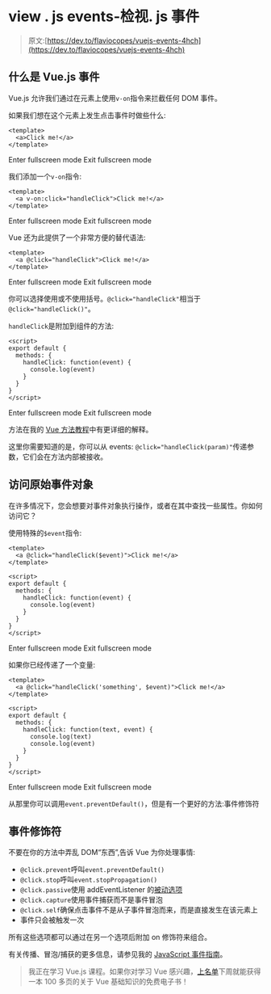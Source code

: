# view . js events-检视. js 事件

> 原文:[https://dev.to/flaviocopes/vuejs-events-4hch](https://dev.to/flaviocopes/vuejs-events-4hch)

## 什么是 Vue.js 事件

Vue.js 允许我们通过在元素上使用`v-on`指令来拦截任何 DOM 事件。

如果我们想在这个元素上发生点击事件时做些什么:

```
<template>
  <a>Click me!</a>
</template> 
```

Enter fullscreen mode Exit fullscreen mode

我们添加一个`v-on`指令:

```
<template>
  <a v-on:click="handleClick">Click me!</a>
</template> 
```

Enter fullscreen mode Exit fullscreen mode

Vue 还为此提供了一个非常方便的替代语法:

```
<template>
  <a @click="handleClick">Click me!</a>
</template> 
```

Enter fullscreen mode Exit fullscreen mode

你可以选择使用或不使用括号。`@click="handleClick"`相当于`@click="handleClick()"`。

`handleClick`是附加到组件的方法:

```
<script>
export default {
  methods: {
    handleClick: function(event) {
      console.log(event)
    }
  }
}
</script> 
```

Enter fullscreen mode Exit fullscreen mode

方法在我的 [Vue 方法教程](https://flaviocopes.com/vue-methods/)中有更详细的解释。

这里你需要知道的是，你可以从 events: `@click="handleClick(param)"`传递参数，它们会在方法内部被接收。

## 访问原始事件对象

在许多情况下，您会想要对事件对象执行操作，或者在其中查找一些属性。你如何访问它？

使用特殊的`$event`指令:

```
<template>
  <a @click="handleClick($event)">Click me!</a>
</template>

<script>
export default {
  methods: {
    handleClick: function(event) {
      console.log(event)
    }
  }
}
</script> 
```

Enter fullscreen mode Exit fullscreen mode

如果你已经传递了一个变量:

```
<template>
  <a @click="handleClick('something', $event)">Click me!</a>
</template>

<script>
export default {
  methods: {
    handleClick: function(text, event) {
      console.log(text)
      console.log(event)
    }
  }
}
</script> 
```

Enter fullscreen mode Exit fullscreen mode

从那里你可以调用`event.preventDefault()`，但是有一个更好的方法:事件修饰符

## 事件修饰符

不要在你的方法中弄乱 DOM“东西”,告诉 Vue 为你处理事情:

*   `@click.prevent`呼叫`event.preventDefault()`
*   `@click.stop`呼叫`event.stopPropagation()`
*   `@click.passive`使用 addEventListener 的[被动选项](https://developer.mozilla.org/en-US/docs/Web/API/EventTarget/addEventListener#Parameters)
*   `@click.capture`使用事件捕获而不是事件冒泡
*   `@click.self`确保点击事件不是从子事件冒泡而来，而是直接发生在该元素上
*   事件只会被触发一次

所有这些选项都可以通过在另一个选项后附加 on 修饰符来组合。

有关传播、冒泡/捕获的更多信息，请参见我的 [JavaScript 事件指南](https://flaviocopes.com/javascript-events/)。

> 我正在学习 Vue.js 课程。如果你对学习 Vue 感兴趣，[上名单](https://flaviocopes.com/course/vue/)下周就能获得一本 100 多页的关于 Vue 基础知识的免费电子书！